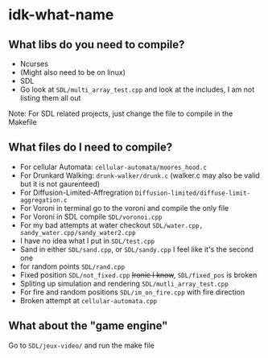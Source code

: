 # idk-what-name


## What libs do you need to compile?
- Ncurses
- (Might also need to be on linux)
- SDL
- Go look at `SDL/multi_array_test.cpp` and look at the includes, I am not listing them all out

Note: For SDL related projects, just change the file to compile in the Makefile
## What files do I need to compile?
- For cellular Automata: `cellular-automata/moores_hood.c`
- For Drunkard Walking: `drunk-walker/drunk.c` (walker.c may also be valid but it is not gaurenteed)
- For Diffusion-Limited-Affregration `Diffusion-limited/diffuse-limit-aggregation.c` 
- For Voroni in terminal go to the voroni and compile the only file
- For Voroni in SDL compile `SDL/voronoi.cpp`
- For my bad attempts at water checkout `SDL/water.cpp, sandy_water.cpp/sandy_water2.cpp`
- I have no idea what I put in `SDL/test.cpp`
- Sand in either `SDL/sand.cpp`, or `SDL/sandy.cpp` I feel like it's the second one
- for random points `SDL/rand.cpp`
- Fixed position `SDL/not_fixed.cpp` ~~Ironic I know~~, `SDL/fixed_pos` is broken
- Spliting up simulation and rendering `SDL/mutli_array_test.cpp` 
- For fire and random positions `SDL/im_on_fire.cpp` with fire direction
- Broken attempt at `cellular-automata.cpp`

## What about the "game engine"
Go to `SDL/jeux-video/` and run the make file
